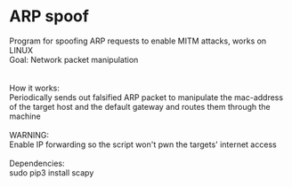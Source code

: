 # ARP spoof
Program for spoofing ARP requests to enable MITM attacks, works on LINUX\
Goal: Network packet manipulation\
\
\
How it works:\
Periodically sends out falsified ARP packet to manipulate the mac-address of the target host and the default gateway and routes them through the machine\
\
WARNING:\
Enable IP forwarding so the script won't pwn the targets' internet access\
\
Dependencies:\
sudo pip3 install scapy
